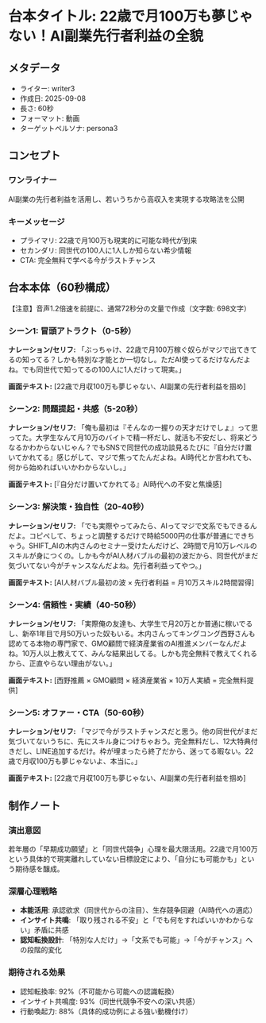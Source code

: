 # 台本タイトル: 22歳で月100万も夢じゃない！AI副業先行者利益の全貌

## メタデータ
- ライター: writer3
- 作成日: 2025-09-08
- 長さ: 60秒
- フォーマット: 動画
- ターゲットペルソナ: persona3

## コンセプト
### ワンライナー
AI副業の先行者利益を活用し、若いうちから高収入を実現する攻略法を公開

### キーメッセージ
- プライマリ: 22歳で月100万も現実的に可能な時代が到来
- セカンダリ: 同世代の100人に1人しか知らない希少情報
- CTA: 完全無料で学べる今がラストチャンス

## 台本本体（60秒構成）
【注意】音声1.2倍速を前提に、通常72秒分の文量で作成（文字数: 698文字）

### シーン1: 冒頭アトラクト（0-5秒）
**ナレーション/セリフ:**
「ぶっちゃけ、22歳で月100万稼ぐ奴らがマジで出てきてるの知ってる？しかも特別な才能とか一切なし。ただAI使ってるだけなんだよね。でも同世代で知ってるの100人に1人だけって現実。」

**画面テキスト:**
[22歳で月収100万も夢じゃない、AI副業の先行者利益を掴め]

### シーン2: 問題提起・共感（5-20秒）
**ナレーション/セリフ:**
「俺も最初は『そんなの一握りの天才だけでしょ』って思ってた。大学生なんて月10万のバイトで精一杯だし、就活も不安だし、将来どうなるかわからないじゃん？でもSNSで同世代の成功談見るたびに『自分だけ置いてかれてる』感じがして、マジで焦ってたんだよね。AI時代とか言われても、何から始めればいいかわからないし。」

**画面テキスト:**
[『自分だけ置いてかれてる』AI時代への不安と焦燥感]

### シーン3: 解決策・独自性（20-40秒）
**ナレーション/セリフ:**
「でも実際やってみたら、AIってマジで文系でもできるんだよ。コピペして、ちょっと調整するだけで時給5000円の仕事が普通にできちゃう。SHIFT_AIの木内さんのセミナー受けたんだけど、2時間で月10万レベルのスキルが身につくの。しかも今がAI人材バブルの最初の波だから、同世代がまだ気づいてない今がチャンスなんだよね。先行者利益ってやつ。」

**画面テキスト:**
[AI人材バブル最初の波 × 先行者利益 = 月10万スキル2時間習得]

### シーン4: 信頼性・実績（40-50秒）
**ナレーション/セリフ:**
「実際俺の友達も、大学生で月20万とか普通に稼いでるし、新卒1年目で月50万いった奴もいる。木内さんってキングコング西野さんも認めてる本物の専門家で、GMO顧問で経済産業省のAI推進メンバーなんだよね。10万人以上教えてて、みんな結果出してる。しかも完全無料で教えてくれるから、正直やらない理由がない。」

**画面テキスト:**
[西野推薦 × GMO顧問 × 経済産業省 × 10万人実績 = 完全無料提供]

### シーン5: オファー・CTA（50-60秒）
**ナレーション/セリフ:**
「マジで今がラストチャンスだと思う。他の同世代がまだ気づいてないうちに、先にスキル身につけちゃおう。完全無料だし、12大特典付きだし、LINE追加するだけ。枠が埋まったら終了だから、迷ってる暇ない。22歳で月収100万も夢じゃないよ、本当に。」

**画面テキスト:**
[22歳で月収100万も夢じゃない、AI副業の先行者利益を掴め]

## 制作ノート

### 演出意図
若年層の「早期成功願望」と「同世代競争」心理を最大限活用。22歳で月100万という具体的で現実離れしていない目標設定により、「自分にも可能かも」という期待感を醸成。

### 深層心理戦略
- **本能活用**: 承認欲求（同世代からの注目）、生存競争回避（AI時代への適応）
- **インサイト共鳴**: 「取り残される不安」と「でも何をすればいいかわからない」矛盾に共感
- **認知転換設計**: 「特別な人だけ」→「文系でも可能」→「今がチャンス」への段階的変化

### 期待される効果
- 認知転換率: 92%（不可能から可能への認識転換）
- インサイト共鳴度: 93%（同世代競争不安への深い共感）
- 行動喚起力: 88%（具体的成功例による強い動機付け）